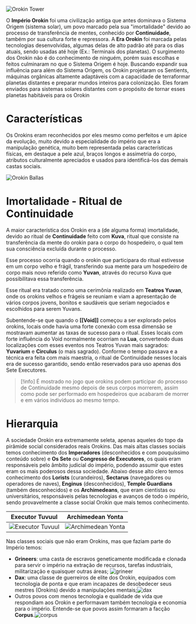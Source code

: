 ![Orokin Tower](https://static.wikia.nocookie.net/warframe/images/d/d5/Zeljko-duvnjak-warframe-orokin-moon-megastructure-a-01.jpg/revision/latest?cb=20210513020349&path-prefix=pt)

O **Império Orokin** foi uma civilização antiga que antes dominava o Sistema Origem (sistema solar), um povo marcado pela sua "imortalidade" devido ao processo de transferência de mentes, conhecido por **Continuidade**, também por sua cultura forte e repressora. A **Era Orokin** foi marcada pelas tecnologias desenvolvidas, algumas delas de alto padrão até para os dias atuais, sendo usadas até hoje (Ex.: Terminais dos planetas). O surgimento dos Orokin não é do conhecimento de ninguém, porém suas escolhas e feitos culminaram no que o Sistema Origem é hoje.
Buscando expandir sua influência para além do Sistema Origem, os Orokin projetaram os Sentients, máquinas orgânicas altamente adaptáveis com a capacidade de terraformar planetas distantes e preparar mundos inteiros para colonização. Eles foram enviados para sistemas solares distantes com o propósito de tornar esses planetas habitáveis para os Orokin
# Características

Os Orokins eram reconhecidos por eles mesmo como perfeitos e um ápice da evolução, muito devido a especialidade do império que era a manipulação genética, muito bem representada pelas características físicas, em destaque a pele azul, braços longos e assimetria do corpo, atributos culturalmente apreciados e usados para identificá-los das demais castas sociais.

![Orokin Ballas](https://www.orokinarchives.com/wp-content/uploads/2024/01/ballas-concept-keith-thompson-1024x576.jpg)

# Imortalidade - Ritual de Continuidade

A maior característica dos Orokin era a (de alguma forma) imortalidade, devido ao ritual de **Continuidade** feito com **Kuva**, ritual que consiste na transferência da mente do orokin para o corpo do hospedeiro, o qual tem sua consciência excluída durante o processo.

Esse processo ocorria quando o orokin que participara do ritual estivesse em um corpo velho e frágil, transferindo sua mente para um hospedeiro de corpo mais novo referido como **Yuvan**, através do recurso Kuva que possibilitava essa transferência.

Esse ritual era tratado como uma cerimônia realizado em **Teatros Yuvan**, onde os orokins velhos e frágeis se reuniam e viam a apresentação de vários corpos jovens, bonitos e saudáveis que seriam negociados e escolhidos para serem Yuvans. 

Subentende-se que quando o **[[Void]]** começou a ser explorado pelos orokins, locais onde havia uma forte conexão com essa dimensão se mostravam aumentar as taxas de sucesso para o ritual. Esses locais com forte influência do Void normalmente ocorriam na **Lua**, convertendo duas localizações com esses eventos nos Teatros Yuvan mais sagrados: **Yuvarium** e **Circulus** (o mais sagrado). Conforme o tempo passava e a técnica era feita com mais maestria, o ritual de Continuidade nesses locais era de sucesso garantido, sendo então reservados para uso apenas dos Sete Executores.

> [!info] 
> É mostrado no jogo que orokins podem participar do processo de Continuidade mesmo depois de seus corpos morrerem, assim como pode ser performado em hospedeiros que acabaram de morrer e em vários indivíduos ao mesmo tempo.

# Hierarquia

A sociedade Orokin era extremamente seleta, apenas aqueles do topo da pirâmide social considerados reais Orokins. Das mais altas classes sociais temos conhecimento dos **Imperadores** (desconhecidos e com pouquíssimo conteúdo sobre) e **Os Sete** ou **Congresso de Executores**, os quais eram responsáveis pelo âmbito judicial do império, podendo assumir que estes eram os mais poderosos dessa sociedade.
Abaixo desse alto clero temos conhecimento dos **Lorists** (curandeiros), **Sectarus** (navegadores ou operadores de naves), **Enginus** (desconhecidos), **Temple Guardians** (também desconhecidos) e os **Archimedeans**, que eram cientistas ou universitários, responsáveis pelas tecnologias e avanços de todo o império, sendo provavelmente a classe social Orokin que mais temos conhecimento.

|                                                        Executor Tuvuul                                                        |                                                        Archimedean Yonta                                                         |
| :---------------------------------------------------------------------------------------------------------------------------: | :------------------------------------------------------------------------------------------------------------------------------: |
| ![Executor Tuvuul](https://static.wikia.nocookie.net/warframe/images/9/94/TuvulProfile.png/revision/latest?cb=20221213195454) | ![Archimedean Yonta](https://static.wikia.nocookie.net/warframe/images/8/87/YontaPortrait.png/revision/latest?cb=20230520224334) |
Nas classes sociais que não eram Orokins, mas que faziam parte do Império temos:

 - **Grineers**: uma casta de escravos geneticamente modificada e clonada para servir o império na extração de recursos, tarefas industriais, militarização e quaisquer outras áreas; ![grineer](https://static.wikia.nocookie.net/aliens/images/6/64/Grineer.png/revision/latest?cb=20220208150806)
 - **Dax**: uma classe de guerreiros de elite dos Orokin, equipados com tecnologia de ponta e que eram incapazes de desobedecer seus mestres (Orokins) devido a manipulações mentais;![dax](https://www-static.warframe.com/uploads/thumbnails/eb4431daa8c9c01c3105320a5413677d_1600x900.png)
 - Outros povos com menos tecnologia e qualidade de vida que respondiam aos Orokin e performavam também tecnologia e economia para o império. Entende-se que povos assim formaram a facção **Corpus**.![corpus](https://static.wikia.nocookie.net/warframe/images/7/77/The_Index_Preview_Banner.png/revision/latest?cb=20161020233814)